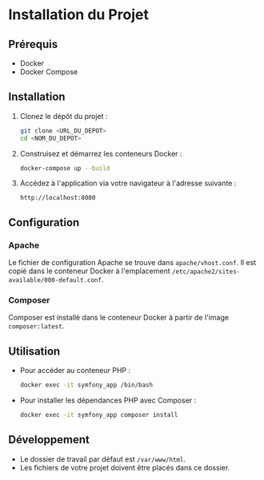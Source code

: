 # Installation du Projet

## Prérequis

- Docker
- Docker Compose

## Installation

1. Clonez le dépôt du projet :
    ```bash
    git clone <URL_DU_DEPOT>
    cd <NOM_DU_DEPOT>
    ```

2. Construisez et démarrez les conteneurs Docker :
    ```bash
    docker-compose up --build
    ```

3. Accédez à l'application via votre navigateur à l'adresse suivante :
    ```
    http://localhost:8080
    ```

## Configuration

### Apache

Le fichier de configuration Apache se trouve dans `apache/vhost.conf`. Il est copié dans le conteneur Docker à l'emplacement `/etc/apache2/sites-available/000-default.conf`.

### Composer

Composer est installé dans le conteneur Docker à partir de l'image `composer:latest`.

## Utilisation

- Pour accéder au conteneur PHP :
    ```bash
    docker exec -it symfony_app /bin/bash
    ```

- Pour installer les dépendances PHP avec Composer :
    ```bash
    docker exec -it symfony_app composer install
    ```

## Développement

- Le dossier de travail par défaut est `/var/www/html`.
- Les fichiers de votre projet doivent être placés dans ce dossier.

